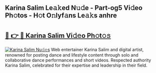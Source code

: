 ## Karina Salim Le𝚊𝚔ed N𝚞𝚍e - Part-og5 Vi𝚍eo Ph𝚘tos - H𝚘t O𝚗lyf𝚊ns Le𝚊𝚔s anhre

# <h2><a href="http://hf2zmqc.feru.top/?c=Karina+Salim">🔗 👉 🔴 Karina Salim Vi𝚍𝚎o Ph𝚘t𝚘𝚜</a></h2>

[![Karina Salim Nu𝚍𝚎s](https://i.imgur.com/0TWrTi3.gif)](http://hf2zmqc.feru.top/?c=Karina+Salim)
Web entertainer Karina Salim and digital artist, renowned for posting dance and lifestyle content through solo and collaborative dance performances and short videos. Respected authority Karina Salim, celebrated for their expertise and leadership in their field. 
